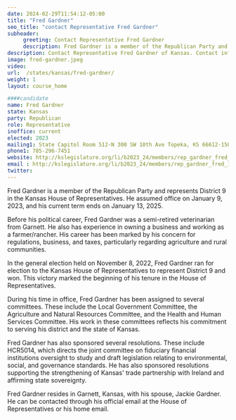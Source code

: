 ```yaml
---
date: 2024-02-29T11:54:12-05:00
title: "Fred Gardner"
seo_title: "contact Representative Fred Gardner"
subheader:
     greeting: Contact Representative Fred Gardner
     description: Fred Gardner is a member of the Republican Party and represents District 9 in the Kansas House of Representatives. He assumed office on January 9, 2023, and his current term ends on January 13, 2025.
description: Contact Representative Fred Gardner of Kansas. Contact information for Fred Gardner includes email address, phone number, and mailing address.
image: fred-gardner.jpeg
video:
url:  /states/kansas/fred-gardner/
weight: 1
layout: course_home

####candidate
name: Fred Gardner
state: Kansas
party: Republican
role: Representative
inoffice: current
elected: 2023
mailing1: State Capitol Room 512-N 300 SW 10th Ave Topeka, KS 66612-1504
phone1: 785-296-7451
website: http://kslegislature.org/li/b2023_24/members/rep_gardner_fred_1/
email : http://kslegislature.org/li/b2023_24/members/rep_gardner_fred_1/
twitter:
---
```


Fred Gardner is a member of the Republican Party and represents District 9 in the Kansas House of Representatives. He assumed office on January 9, 2023, and his current term ends on January 13, 2025.

Before his political career, Fred Gardner was a semi-retired veterinarian from Garnett. He also has experience in owning a business and working as a farmer/rancher. His career has been marked by his concern for regulations, business, and taxes, particularly regarding agriculture and rural communities.

In the general election held on November 8, 2022, Fred Gardner ran for election to the Kansas House of Representatives to represent District 9 and won. This victory marked the beginning of his tenure in the House of Representatives.

During his time in office, Fred Gardner has been assigned to several committees. These include the Local Government Committee, the Agriculture and Natural Resources Committee, and the Health and Human Services Committee. His work in these committees reflects his commitment to serving his district and the state of Kansas.

Fred Gardner has also sponsored several resolutions. These include HCR5014, which directs the joint committee on fiduciary financial institutions oversight to study and draft legislation relating to environmental, social, and governance standards. He has also sponsored resolutions supporting the strengthening of Kansas' trade partnership with Ireland and affirming state sovereignty.

Fred Gardner resides in Garnett, Kansas, with his spouse, Jackie Gardner. He can be contacted through his official email at the House of Representatives or his home email.
